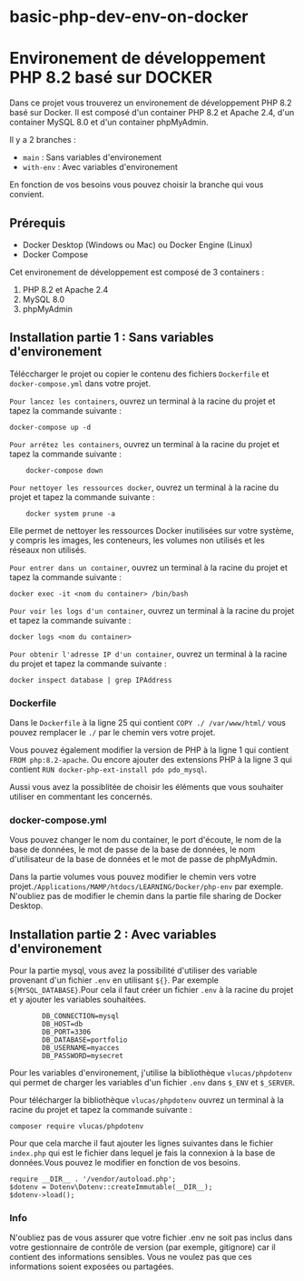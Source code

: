 # basic-php-dev-env-on-docker
# Environement de développement PHP 8.2 basé sur DOCKER

Dans ce projet vous trouverez un environement de développement PHP 8.2 basé sur Docker. Il est composé d'un container PHP 8.2 et Apache 2.4, d'un container MySQL 8.0 et d'un container phpMyAdmin.

Il y a 2 branches :
- `main` : Sans variables d'environement
- `with-env` : Avec variables d'environement

En fonction de vos besoins vous pouvez choisir la branche qui vous convient.


## Prérequis

- Docker Desktop (Windows ou Mac) ou Docker Engine (Linux)
- Docker Compose

Cet environement de développement est composé de 3 containers :
1. PHP 8.2 et Apache 2.4
2. MySQL 8.0
3. phpMyAdmin


## Installation partie 1 : Sans variables d'environement

Téléccharger le projet ou copier le contenu des fichiers `Dockerfile` et `docker-compose.yml` dans votre projet. 

`Pour lancez les containers`, ouvrez un terminal à la racine du projet et tapez la commande suivante :

    docker-compose up -d

`Pour arrêtez les containers`, ouvrez un terminal à la racine du projet et tapez la commande suivante :
    
        docker-compose down

`Pour nettoyer les ressources docker`, ouvrez un terminal à la racine du projet et tapez la commande suivante :
    
        docker system prune -a

Elle permet de nettoyer les ressources Docker inutilisées sur votre système, y compris les images, les conteneurs, les volumes non utilisés et les réseaux non utilisés.


`Pour entrer dans un container`, ouvrez un terminal à la racine du projet et tapez la commande suivante :

    docker exec -it <nom du container> /bin/bash

`Pour voir les logs d'un container`, ouvrez un terminal à la racine du projet et tapez la commande suivante :

    docker logs <nom du container>

`Pour obtenir l'adresse IP d'un container`, ouvrez un terminal à la racine du projet et tapez la commande suivante :

    docker inspect database | grep IPAddress








### Dockerfile

Dans le `Dockerfile` à la ligne 25 qui contient `COPY ./ /var/www/html/` vous pouvez remplacer le `./` par le chemin vers votre projet.

Vous pouvez également modifier la version de PHP à la ligne 1 qui contient `FROM php:8.2-apache`. Ou encore ajouter des extensions PHP à la ligne 3 qui contient `RUN docker-php-ext-install pdo pdo_mysql`.

Aussi vous avez la possiblitée de choisir les éléments que vous souhaiter utiliser en commentant les concernés.

### docker-compose.yml

Vous pouvez changer le nom du container, le port d'écoute, le nom de la base de données, le mot de passe de la base de données, le nom d'utilisateur de la base de données et le mot de passe de phpMyAdmin.

Dans la partie volumes vous pouvez modifier le chemin vers votre projet.`/Applications/MAMP/htdocs/LEARNING/Docker/php-env` par exemple. N'oubliez pas de modifier le chemin dans la partie file sharing de Docker Desktop.


## Installation partie 2 : Avec variables d'environement

Pour la partie mysql, vous avez la possibilité d'utiliser des variable provenant d'un fichier `.env` en utilisant `${}`. Par exemple `${MYSQL_DATABASE}`.Pour cela il faut créer un fichier `.env` à la racine du projet et y ajouter les variables souhaitées. 

            DB_CONNECTION=mysql
            DB_HOST=db
            DB_PORT=3306
            DB_DATABASE=portfolio
            DB_USERNAME=myacces
            DB_PASSWORD=mysecret


Pour les variables d'environement, j'utilise la bibliothèque `vlucas/phpdotenv` qui permet de charger les variables d'un fichier `.env` dans `$_ENV` et `$_SERVER`. 


Pour télécharger la bibliothèque `vlucas/phpdotenv` ouvrez un terminal à la racine du projet et tapez la commande suivante :

    composer require vlucas/phpdotenv




Pour que cela marche  il faut ajouter les lignes suivantes dans le fichier `index.php` qui est le fichier dans lequel je fais la connexion à la base de données.Vous pouvez le modifier en fonction de vos besoins.

    require __DIR__ . '/vendor/autoload.php';
    $dotenv = Dotenv\Dotenv::createImmutable(__DIR__);
    $dotenv->load();



### Info 

N'oubliez pas de vous assurer que votre fichier .env ne soit pas inclus dans votre gestionnaire de contrôle de version (par exemple, gitignore) car il contient des informations sensibles. Vous ne voulez pas que ces informations soient exposées ou partagées.



     
